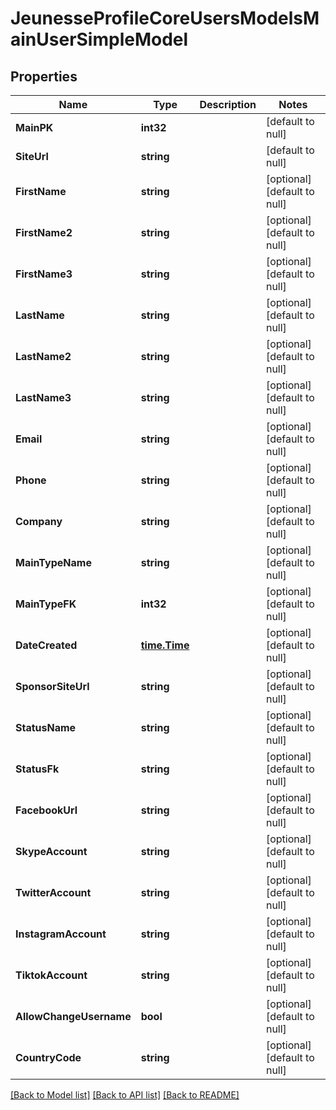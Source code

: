 # JeunesseProfileCoreUsersModelsMainUserSimpleModel

## Properties
Name | Type | Description | Notes
------------ | ------------- | ------------- | -------------
**MainPK** | **int32** |  | [default to null]
**SiteUrl** | **string** |  | [default to null]
**FirstName** | **string** |  | [optional] [default to null]
**FirstName2** | **string** |  | [optional] [default to null]
**FirstName3** | **string** |  | [optional] [default to null]
**LastName** | **string** |  | [optional] [default to null]
**LastName2** | **string** |  | [optional] [default to null]
**LastName3** | **string** |  | [optional] [default to null]
**Email** | **string** |  | [optional] [default to null]
**Phone** | **string** |  | [optional] [default to null]
**Company** | **string** |  | [optional] [default to null]
**MainTypeName** | **string** |  | [optional] [default to null]
**MainTypeFK** | **int32** |  | [optional] [default to null]
**DateCreated** | [**time.Time**](time.Time.md) |  | [optional] [default to null]
**SponsorSiteUrl** | **string** |  | [optional] [default to null]
**StatusName** | **string** |  | [optional] [default to null]
**StatusFk** | **string** |  | [optional] [default to null]
**FacebookUrl** | **string** |  | [optional] [default to null]
**SkypeAccount** | **string** |  | [optional] [default to null]
**TwitterAccount** | **string** |  | [optional] [default to null]
**InstagramAccount** | **string** |  | [optional] [default to null]
**TiktokAccount** | **string** |  | [optional] [default to null]
**AllowChangeUsername** | **bool** |  | [optional] [default to null]
**CountryCode** | **string** |  | [optional] [default to null]

[[Back to Model list]](../README.md#documentation-for-models) [[Back to API list]](../README.md#documentation-for-api-endpoints) [[Back to README]](../README.md)


